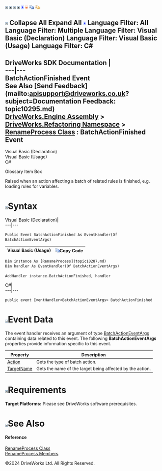 ![](dotnetimages/collapse.gif) ![](dotnetimages/expand.gif) ![](dotnetimages/collapse.gif) ![](dotnetimages/expand.gif) ![](dotnetimages/drpdown.gif) ![](dotnetimages/drpdown_orange.gif) ![](dotnetimages/copycode.gif) ![](dotnetimages/copycodeHighlight.gif)

![](dotnetimages/collapse.gif) Collapse All Expand All ![](dotnetimages/drpdown.gif) Language Filter: All  Language Filter: Multiple  Language Filter: Visual Basic (Declaration) Language Filter: Visual Basic (Usage) Language Filter: C#  
---  
DriveWorks SDK Documentation  |   
---|---  
BatchActionFinished Event   
See Also [Send Feedback](mailto:apisupport@driveworks.co.uk?subject=Documentation Feedback: topic10295.md)  
[DriveWorks.Engine Assembly](topic2156.md) > [DriveWorks.Refactoring Namespace](topic10266.md) > [RenameProcess Class](topic10287.md) : BatchActionFinished Event  
---  
  
Visual Basic (Declaration)    
Visual Basic (Usage)    
C# 

Glossary Item Box

Raised when an action affecting a batch of related rules is finished, e.g. loading rules for variables. 

# ![](dotnetimages/collapse.gif)Syntax

Visual Basic (Declaration)|   
---|---  
      
    
    Public Event BatchActionFinished As EventHandler(Of BatchActionEventArgs)  
  
Visual Basic (Usage)| ![](dotnetimages/copycode.gif)Copy Code  
---|---  
      
    
    Dim instance As [RenameProcess](topic10287.md)
    Dim handler As EventHandler(Of BatchActionEventArgs)
     
    AddHandler instance.BatchActionFinished, handler  
  
C#|   
---|---  
      
    
    public event EventHandler<BatchActionEventArgs> BatchActionFinished  
  
# ![](dotnetimages/collapse.gif)Event Data

The event handler receives an argument of type [BatchActionEventArgs](topic10269.md) containing data related to this event. The following **BatchActionEventArgs** properties provide information specific to this event.

Property| Description  
---|---  
[Action](topic10275.md)| Gets the type of batch action.   
[TargetName](topic10276.md)| Gets the name of the target being affected by the action.   
  
# ![](dotnetimages/collapse.gif)Requirements

**Target Platforms:** Please see DriveWorks software prerequisites.

# ![](dotnetimages/collapse.gif)See Also

#### Reference

[RenameProcess Class](topic10287.md)   
[RenameProcess Members](topic10288.md)

©2024 DriveWorks Ltd. All Rights Reserved.
